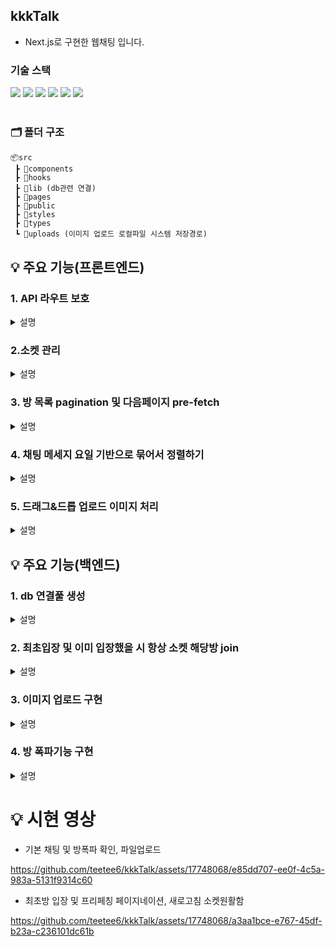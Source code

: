 ## kkkTalk

- Next.js로 구현한 웹채팅 입니다.

### 기술 스택

<div>
  <img src="https://img.shields.io/badge/react-61DAFB?style=flat&logo=react&logoColor=white">
  <img src="https://img.shields.io/badge/typescript-3178C6?style=flat&logo=typescript&logoColor=white">
  <img src="https://img.shields.io/badge/next.js-214156?style=flat&logo=next.js&logoColor=white">
  <img src="https://img.shields.io/badge/react-query-333333?style=flat&logo=react-query&logoColor=white">
  <img src="https://img.shields.io/badge/next.js-214156?style=flat&logo=next.js&logoColor=white">
  <img src="https://img.shields.io/badge/socket.io-512312?style=flat&logo=socket.io&logoColor=white">
</div>

<br/>

### 🗂️ 폴더 구조

```
📦src
 ┣ 📂components
 ┣ 📂hooks
 ┣ 📂lib (db관련 연결)
 ┣ 📂pages
 ┣ 📂public
 ┣ 📂styles
 ┣ 📂types
 ┗ 📂uploads (이미지 업로드 로컬파일 시스템 저장경로)
```

## 💡 주요 기능(프론트엔드)

### 1. API 라우트 보호

<details>
  <summary>설명</summary>
  <div>
  
next.js에선 서버와 클라이언트가 동일한 서버에서 공간에서 실행된다는 장점을 이용하여, next-auth의 세션을 적극 이용하여 API 라우트를 다음과 같은 방식으로 보호하였습니다.
```jsx
import ChatMainContainer from '@/components/chat/chatMainContainer';
import { useSession } from 'next-auth/react';
import { useRouter } from 'next/router';
import { useEffect } from 'react';

function ChatPage() {
const { data: session } = useSession();
const router = useRouter();

useEffect(() => {
if (!session) {
router.push('/'); // 세션이 없으면 '/'로 이동
}
}, [session, router]);

return <ChatMainContainer />; // 세션이 있으면 채팅으로 이동
}

export default ChatPage;

````
</div>
</details>

### 2.소켓 관리

<details>
  <summary>설명</summary>
  <div>
key('/api/socket/socketio')에 따라 프론트엔드에서 소켓의 네임스페이스를 분리하여 관리하게 하였습니다. 또한 Next.js는 클라이언트가 보내는 요청(request)에 대해서 백엔드에서 초기 작업으로 데이터베이스를 connection하는 작업 및 io를 request에 바인딩 시켜줘야 하는데 그것을 위하여 fetch()메소드를 호출하는 작업이 필요합니다.

```js
import { useCallback, useEffect, useState } from 'react';
import { Socket, io } from 'socket.io-client';

const sockets: { [key: string]: Socket } = {};
const useSocket = (key?: string): [Socket | undefined, () => void] => {
  const [socket, setSocket] = useState<Socket | undefined>(undefined);

  const disconnect = useCallback(() => {
    if (key && socket && sockets[key]) {
      socket.disconnect();
      delete sockets[key];
      setSocket(undefined);
    }
  }, [socket, key]);

  useEffect(() => {
    async function initServerSocket() {
      await fetch(`${process.env.NEXT_PUBLIC_API_URL}${key}`);
    } // 백엔드
    initServerSocket();
  }, [key]);

  useEffect(() => {
    const initSocket = async () => {
      if (key && !socket && !sockets[key]) {
        const newSocket = io(`${process.env.NEXT_PUBLIC_API_URL}`, {
          path: `${key}`,
          transports: ['websocket'],
        });
        sockets[key] = newSocket;
        setSocket(newSocket);
      }
    };

    initSocket();
  }, [key, socket]);

  return [socket, disconnect];
};

export default useSocket;
````

</div>
</details>

### 3. 방 목록 pagination 및 다음페이지 pre-fetch

<details>
  <summary>설명</summary>
  <div>

react-query를 이용하여 방 목록을 다음과 같이 pagiation 합니다.

```js
const pageSize = 7;
const fetchPaginatedData = async (page: number, pageSize: number) => {
  const response = await fetch(`/api/rooms?page=${page}&pageSize=${pageSize}`);
  const data = await response.json();
  return data;
};

const {
    data: roomDatas,
    isLoading: isLoadingPaginatedRoomlist,
    isError,
  } = useQuery(['roomlist', currentPage], () =>
    fetchPaginatedData(currentPage, pageSize)
  );
```

다음 페이지 목록에 대해 빠른 로딩을 위해 미리 데이터를 받아옵니다.

```js
useEffect(() => {
  const nextPage = currentPage + 1;
  queryClient.prefetchQuery(['posts', nextPage], () =>
    fetchPaginatedData(nextPage, pageSize)
  );
}, [currentPage, queryClient]);
```

  </div>
</details>

### 4. 채팅 메세지 요일 기반으로 묶어서 정렬하기

<details>
  <summary>설명</summary>
  <div>

dayjs 라이브러리를 이용하여 채팅데이터들을 요일별에 맞게 파싱합니다.

```jsx
const weekDays: { [key: string]: string } = {
  Sunday: '일',
  Monday: '월',
  Tuesday: '화',
  Wednesday: '수',
  Thursday: '목',
  Friday: '금',
  Saturday: '토',
};
function ChatList({ chatDatas }: { chatDatas: chatDataType[] }) {
  const obj: { [key: string]: chatDataWithHmsType[] } = {};
  const obj_keys: string[] = [];

  chatDatas.forEach((chatData: chatDataType) => {
    const date = dayjs(chatData.createdAt);
    const key = date.format('YYYY-MM-DD');
    const hms = date.format('h:mm:ss a');
    if (!(key in obj)) {
      obj[key] = [{ ...chatData, hms: hms, content: chatData.content }];
      obj_keys.push(key);
    } else {
      obj[key].push({ ...chatData, hms: hms, content: chatData.content });
    }
  });

  obj_keys.sort((a, b) => a.localeCompare(b));

  return (
    <div className={classes.chatLists}>
      {obj_keys.map((obj_key, index) => {
        const week = weekDays[dayjs(obj_key).locale('ko').format('dddd')];

        return (
          <div key={index}>
            <div className={classes.YYYY_MM_DD}>
              {obj_key} {week}
            </div>
            {obj[obj_key].map((chatData, index2) => {
              return <Chat key={index2} index={index2} chatData={chatData} />;
            })}
          </div>
        );
      })}
    </div>
  );
}

export default ChatList;
```

  </div>
</details>

### 5. 드래그&드롭 업로드 이미지 처리

<details>
  <summary>설명</summary>
  <div>

드래그 상태를 나타내는 state변수를 만듭니다<br>
drop 상태가 되면, [프로젝트 폴더]/api/rooms/[roomId]/images.ts로 POST요청을 보내 백엔드의 로컬파일 시스템에 저장합니다.

```jsx
const [dragOver, setDragOver] = useState(false);

const onDragOver = useCallback((e: any) => {
    e.preventDefault();
    setDragOver(true);
  }, []);

const onDrop = useCallback(
    (e: any) => {
      e.preventDefault();
      const formData = new FormData();
      if (e.dataTransfer.items) {
        for (let i = 0; i < e.dataTransfer.items.length; i++) {
          if (e.dataTransfer.items[i].kind === 'file') {
            const file = e.dataTransfer.items[i].getAsFile();
            formData.append('image', file);
          }
        }
      } else {
        for (let i = 0; i < e.dataTransfer.files.length; i++) {
          formData.append('image', e.dataTransfer.files[i]);
        }
      }
      fetch(`/api/rooms/${roomId}/images`, {
        method: 'POST',
        body: formData,
      }).then((res) => {
        if (res.ok) {
          setDragOver(false);
          refetchChatList();
        }
      });
    },
    [refetchChatList, roomId]
  );
```

채팅 메세지가 uploads/로 경로로써 시작할 경우 이미지 이므로,<br>
[프로젝트 폴더]/api/uploads/[...segments].ts로 api요청을 보내 이미지 서빙을 요청합니다.
(uploads/651aa51d5fc00a8d92a6dc0f/1696245029128_tab.png 같은 형태입니다.)

```jsx
{
  chatData.content.startsWith('uploads\\') ||
  chatData.content.startsWith('uploads/') ? (
    <Image
      alt="chatImage"
      src={`${process.env.NEXT_PUBLIC_API_URL}/api/${chatData.content}`}
      width={200}
      height={200}
    />
  ) : (
    <div
      className={`${classes.chatBubble} ${
        chatData.SenderId !== session?.user?.email ? classes.otherUser : ''
      }`}
    >
      {chatData.content}
    </div>
  );
}
```

  </div>
</details>

## 💡 주요 기능(백엔드)

### 1. db 연결풀 생성

<details>
  <summary>설명</summary>
  <div>

db풀을 만들고, connection비용을 최소화하기 위해 cachedClient를 만들었습니다.

```jsx

export async function connectToDatabase(): Promise<MongoClient> {
  if (cachedClient) {
    return cachedClient;
  }

  const client = new MongoClient(address, {
    maxPoolSize: 10,
  });

  cachedClient = await client.connect();
  return cachedClient;
}
```

  </div>
</details>

### 2. 최초입장 및 이미 입장했을 시 항상 소켓 해당방 join

<details>
  <summary>설명</summary>
  <div>
최초 방입장과 이미 입장한 방에 대해 구현하다 보니, 소켓이 끊기는 상황(새로고침 및 다른 페이지로 이동하는 상황)이 있을 경우 소켓 갱신 후에 필요시마다 해당 room에 대한 join도 다시 해줘야 해줬습니다. <br>
따라서, 입장했음을 DB의 해당 방 멤버리스트에 저장하고, 그에 따라 처리하도록 하였습니다.

pages/api/rooms/enters.ts 발췌

```jsx
// 방에 이미 입장했는지 확인
const room = await roomsCollection.findOne({
  chatId: chatsDocument?._id,
  memberList: session.user!.email,
});
```

```jsx
 // 방에 처음 입장한 사람인 경우
const now_time = new Date().toISOString();

const chatsCollection = client
  .db()
  .collection(`chats-${req.body.roomId}`);
const chats_result = await chatsCollection.insertOne({
  createdAt: now_time,
  SenderId: '[system]',
  content: `${session.user!.email}님이 입장하셨습니다.`,
});

res.socket.server.io.to(req.body.roomId).emit('join', {
  _id: chats_result.insertedId,
  createdAt: now_time,
  SenderId: '[system]',
  content: `${session.user!.email}님이 입장하셨습니다.`,
});

res
  .status(201)
  .json({ message: 'Entered the room for the first time' });
```

위 요청후, 클라이언트는 status code 200 or 201을 받게되는데, 200이던 201이던 상관없이 백엔드로 joinRoom emit 합니다.(새로고침 및 페이지 이동후 돌아와서 소켓이 끊기지 않김을 위함입니다)

pages/api/socket/socketio.ts 발췌

```jsx
socket.on('joinRoom', async (roomId, email) => {
  socket.join(roomId);
});
```

  </div>
</details>

### 3. 이미지 업로드 구현

<details>
  <summary>설명</summary>
  <div>

formidable 라이브러리를 차용했습니다.<br>
[프로젝트 폴더]/uploads/[해당roomId]/[새로운fileName] 으로 저장하였습니다.

pages/api/rooms/[roomId]/images.ts 발췌

```jsx
async function handler(req: NextApiRequest, res: NextApiResponseServerIO) {
  if (req.method === 'POST') {
    const session = await getServerSession(req, res, authOptions);
    if (!session) {
      res.status(401).json({ message: 'Not authenticated!' });
      return;
    }

    const uploadsPath = path.join(process.cwd(), 'uploads');
    if (!fs.existsSync(uploadsPath)) {
      fs.mkdirSync(uploadsPath);
    }
    const roomId = req.query.roomId as string;
    const roomFolderPath = path.join(uploadsPath, roomId);
    if (!fs.existsSync(roomFolderPath)) {
      fs.mkdirSync(roomFolderPath);
    }

    let new_filename;
    const now_time = Date.now();
    const readFile = (req: NextApiRequest, saveLocally: boolean = true) => {
      const options: formidable.Options = {};

      if (saveLocally) {
        options.uploadDir = roomFolderPath;
        options.filename = (name, ext, path, form) => {
          new_filename = now_time.toString() + '_' + path.originalFilename;
          return new_filename;
        };
      }

      return new Promise<{
        fields: formidable.Fields;
        files: formidable.Files;
      }>((resolve, rejects) => {
        const form = formidable(options);

        form.parse(req, (err, fields, files) => {
          if (err) {
            rejects(err);
          }
          resolve({ fields, files });
        });
      });
    };

    const data = await readFile(req, true);

    const completePath = path.join(roomFolderPath, new_filename!);
    const relativePath = path.relative(process.cwd(), completePath);

    const client = await connectToDatabase();
    const result = await client.db().collection(`chats-${roomId}`).insertOne({
      SenderId: session.user!.email,
      content: relativePath,
      createdAt: now_time,
    });

    res.socket.server.io.to(`${roomId}`).emit('message', {
      _id: result.insertedId,
      createdAt: now_time,
      SenderId: session.user!.email,
      content: relativePath,
    });

    return res.status(201).json({ message: 'OK' });
  }
}
```

  </div>
</details>

### 4. 방 폭파기능 구현

<details>
  <summary>설명</summary>
  <div>

관련된 항목들을 db및 로컬파일 시스템에서 모두 빠짐없이 삭제하도록 합니다.

```jsx
if (req.method === 'DELETE') {
  try {
    const chatsCollection = client.db().collection('chats');
    const chats = await chatsCollection
      .find({
        _id: new ObjectId(req.query.index as string),
      })
      .toArray();

    if (chats[0].SenderId !== session.user!.email) {
      res.status(401).json({ message: 'Not authenticated!' });
      return;
    }

    // chats document 삭제
    await chatsCollection.deleteOne({
      _id: new ObjectId(req.query.index as string),
    });
    // chats-채팅방번호 collection 삭제
    await client.db().dropCollection(`chats-${req.query.index}`);
    // rooms collection에서 해당 채팅방 삭제
    await client
      .db()
      .collection('rooms')
      .deleteOne({
        chatId: new ObjectId(req.query.index as string),
      });

    res.socket.server.io
      .to(`${req.query.index}`)
      .emit('removeRoom', req.query.index);

    // 채팅방 이미지 삭제
    const uploadsPath = path.join(process.cwd(), 'uploads');
    const roomFolderPath = path.join(uploadsPath, req.query.index as string);
    // 이미지 폴더가 존재하는지 확인
    if (fs.existsSync(roomFolderPath)) {
      fs.rmdirSync(roomFolderPath, { recursive: true });
    }

    res.status(200).json({ message: 'OK' });
  } catch (error) {
    console.error('Error fetching chat messages:', error);
    res.status(500).json({ message: 'Failed to fetch chat messages' });
  }
```

  </div>
</details>

# 💡 시현 영상


- 기본 채팅 및 방폭파 확인, 파일업로드<br>

https://github.com/teetee6/kkkTalk/assets/17748068/e85dd707-ee0f-4c5a-983a-5131f9314c60



- 최초방 입장 및 프리페칭 페이지네이션, 새로고침 소켓원활함<br>

https://github.com/teetee6/kkkTalk/assets/17748068/a3aa1bce-e767-45df-b23a-c236101dc61b


